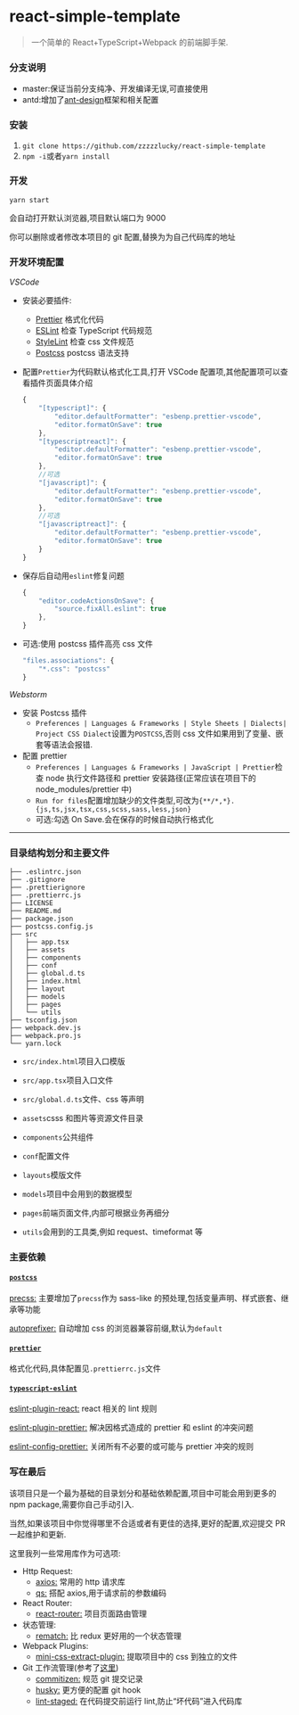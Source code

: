 # react-simple-template

> 一个简单的 React+TypeScript+Webpack 的前端脚手架.

### 分支说明

-   master:保证当前分支纯净、开发编译无误,可直接使用
-   antd:增加了[ant-design](https://ant.design/index-cn)框架和相关配置

### 安装

1.  `git clone https://github.com/zzzzzlucky/react-simple-template`
2.  `npm -i`或者`yarn install`

### 开发

`yarn start`

会自动打开默认浏览器,项目默认端口为 9000

你可以删除或者修改本项目的 git 配置,替换为为自己代码库的地址

### 开发环境配置

_VSCode_

-   安装必要插件:
    -   [Prettier](https://marketplace.visualstudio.com/items?itemName=esbenp.prettier-vscode) 格式化代码
    -   [ESLint](https://marketplace.visualstudio.com/items?itemName=dbaeumer.vscode-eslint) 检查 TypeScript 代码规范
    -   [StyleLint](https://marketplace.visualstudio.com/items?itemName=stylelint.vscode-stylelint) 检查 css 文件规范
    -   [Postcss](https://marketplace.visualstudio.com/items?itemName=cpylua.language-postcss) postcss 语法支持
-   配置`Prettier`为代码默认格式化工具,打开 VSCode 配置项,其他配置项可以查看插件页面具体介绍

    ```js
    {
        "[typescript]": {
            "editor.defaultFormatter": "esbenp.prettier-vscode",
            "editor.formatOnSave": true
        },
        "[typescriptreact]": {
            "editor.defaultFormatter": "esbenp.prettier-vscode",
            "editor.formatOnSave": true
        },
        //可选
        "[javascript]": {
            "editor.defaultFormatter": "esbenp.prettier-vscode",
            "editor.formatOnSave": true
        },
        //可选
        "[javascriptreact]": {
            "editor.defaultFormatter": "esbenp.prettier-vscode",
            "editor.formatOnSave": true
        }
    }
    ```

-   保存后自动用`eslint`修复问题

    ```js
    {
        "editor.codeActionsOnSave": {
            "source.fixAll.eslint": true
        },
    }
    ```

-   可选:使用 postcss 插件高亮 css 文件

    ```js
    "files.associations": {
        "*.css": "postcss"
    }
    ```

_Webstorm_

-   安装 Postcss 插件
    -   `Preferences | Languages & Frameworks | Style Sheets | Dialects| Project CSS Dialect`设置为`POSTCSS`,否则 css 文件如果用到了变量、嵌套等语法会报错.
-   配置 prettier
    -   `Preferences | Languages & Frameworks | JavaScript | Prettier`检查 node 执行文件路径和 prettier 安装路径(正常应该在项目下的 node_modules/prettier 中)
    -   `Run for files`配置增加缺少的文件类型,可改为`{**/*,*}.{js,ts,jsx,tsx,css,scss,sass,less,json}`
    -   可选:勾选 On Save.会在保存的时候自动执行格式化

---

### 目录结构划分和主要文件

```
├── .eslintrc.json
├── .gitignore
├── .prettierignore
├── .prettierrc.js
├── LICENSE
├── README.md
├── package.json
├── postcss.config.js
├── src
│   ├── app.tsx
│   ├── assets
│   ├── components
│   ├── conf
│   ├── global.d.ts
│   ├── index.html
│   ├── layout
│   ├── models
│   ├── pages
│   └── utils
├── tsconfig.json
├── webpack.dev.js
├── webpack.pro.js
└── yarn.lock
```

-   `src/index.html`项目入口模版
-   `src/app.tsx`项目入口文件
-   `src/global.d.ts`文件、css 等声明

-   `assets`csss 和图片等资源文件目录
-   `components`公共组件
-   `conf`配置文件
-   `layouts`模版文件
-   `models`项目中会用到的数据模型
-   `pages`前端页面文件,内部可根据业务再细分
-   `utils`会用到的工具类,例如 request、timeformat 等

### 主要依赖

#### [`postcss`](https://github.com/postcss/postcss)

[precss:](https://github.com/jonathantneal/precss) 主要增加了`precss`作为 sass-like 的预处理,包括变量声明、样式嵌套、继承等功能

[autoprefixer:](https://github.com/postcss/autoprefixer) 自动增加 css 的浏览器兼容前缀,默认为`default`

#### [`prettier`](https://github.com/prettier/prettier)

格式化代码,具体配置见`.prettierrc.js`文件

#### [`typescript-eslint`](https://github.com/typescript-eslint/typescript-eslint)

[eslint-plugin-react:](https://github.com/yannickcr/eslint-plugin-react) react 相关的 lint 规则

[eslint-plugin-prettier:](https://github.com/prettier/eslint-plugin-prettier) 解决因格式造成的 prettier 和 eslint 的冲突问题

[eslint-config-prettier:](https://github.com/prettier/eslint-config-prettier) 关闭所有不必要的或可能与 prettier 冲突的规则

### 写在最后

该项目只是一个最为基础的目录划分和基础依赖配置,项目中可能会用到更多的 npm package,需要你自己手动引入.

当然,如果该项目中你觉得哪里不合适或者有更佳的选择,更好的配置,欢迎提交 PR 一起维护和更新.

这里我列一些常用库作为可选项:

-   Http Request:
    -   [axios:](https://github.com/axios/axios) 常用的 http 请求库
    -   [qs:](https://github.com/ljharb/qs) 搭配 axios,用于请求前的参数编码
-   React Router:
    -   [react-router:](https://github.com/ReactTraining/react-router) 项目页面路由管理
-   状态管理:
    -   [rematch:](https://rematch.gitbook.io) 比 redux 更好用的一个状态管理
-   Webpack Plugins:
    -   [mini-css-extract-plugin:](https://github.com/webpack-contrib/mini-css-extract-plugin) 提取项目中的 css 到独立的文件
-   Git 工作流管理(参考了[这里](https://www.robertcooper.me/using-eslint-and-prettier-in-a-typescript-project))
    -   [commitizen:](https://github.com/commitizen-tools/commitizen) 规范 git 提交记录
    -   [husky:](https://github.com/typicode/husky) 更方便的配置 git hook
    -   [lint-staged:](https://github.com/okonet/lint-staged) 在代码提交前运行 lint,防止“坏代码”进入代码库
